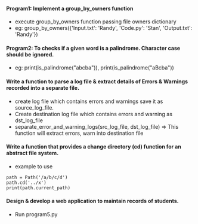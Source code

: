 #### Program1: Implement a group_by_owners function
- execute group_by_owners function passing file owners dictionary
- eg: group_by_owners({'Input.txt': 'Randy', 'Code.py': 'Stan', 'Output.txt': 'Randy'})

#### Program2: To checks if a given word is a palindrome. Character case should be ignored.
- eg:  print(is_palindrome("abcba")), print(is_palindrome("aBcba"))

#### Write a function to parse a log file & extract details of Errors & Warnings recorded into a separate file.
- create log file which contains errors and warnings save it as source_log_file. 
- Create destination log file which contains errors and warning as dst_log_file
- separate_error_and_warning_logs(src_log_file, dst_log_file) => This function will extract errors, warn into destination file

#### Write a function that provides a change directory (cd) function for an abstract file system.

- example to use
```
path = Path('/a/b/c/d')
path.cd('../x')
print(path.current_path)
```

#### Design & develop a web application to maintain records of students.
- Run program5.py 
